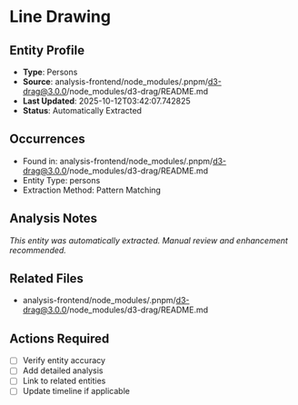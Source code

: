 # Line Drawing

## Entity Profile
- **Type**: Persons
- **Source**: analysis-frontend/node_modules/.pnpm/d3-drag@3.0.0/node_modules/d3-drag/README.md
- **Last Updated**: 2025-10-12T03:42:07.742825
- **Status**: Automatically Extracted

## Occurrences
- Found in: analysis-frontend/node_modules/.pnpm/d3-drag@3.0.0/node_modules/d3-drag/README.md
- Entity Type: persons
- Extraction Method: Pattern Matching

## Analysis Notes
*This entity was automatically extracted. Manual review and enhancement recommended.*

## Related Files
- analysis-frontend/node_modules/.pnpm/d3-drag@3.0.0/node_modules/d3-drag/README.md

## Actions Required
- [ ] Verify entity accuracy
- [ ] Add detailed analysis
- [ ] Link to related entities
- [ ] Update timeline if applicable
